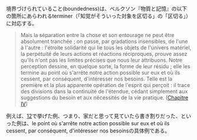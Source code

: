 境界づけられていること(boundedness)は、ベルクソン『物質と記憶』の以下の箇所にあらわれるterminer（「知覚がそういった対象を区切る」の「区切る」）に対応する。

> Mais la séparation entre la chose et son entourage ne peut être absolument tranchée ; on passe, par gradations insensibles, de l'une à l'autre : l'étroite solidarité qui lie tous les objets de l'univers matériel, la perpétuité de leurs actions et réactions réciproques, prouve assez qu'ils n'ont pas les limites précises que nous leur attribuons. Notre perception dessine, en quelque sorte, la forme de
leur résidu ; elle les termine au point où s'arrête notre action possible sur eux et où ils cessent, par conséquent, d'intéresser nos besoins. Telle est la première et la plus apparente opération de l'esprit qui perçoit : il trace des divisions dans la continuité de l'étendue, cédant simplement aux suggestions du besoin et aux nécessités de la vie pratique. ([Chapitre IV](https://fr.wikisource.org/wiki/Page:Bergson_-_Mati%C3%A8re_et_m%C3%A9moire.djvu/257))

例えば、[12](https://github.com/TomonariMASADA/didactic-fiesta/blob/main/012.md)で挙げた例、つまり、家だと思って見ていたら書き割りだった、といった例は、le point où s'arrête notre action possible sur eux et où ils cessent, par conséquent, d'intéresser nos besoinsの具体例である。
